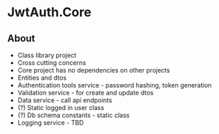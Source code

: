 # JwtAuth.Core

## About
 - Class library project
 - Cross cutting concerns 
 - Core project has no dependencies on other projects
 - Entities and dtos
 - Authentication tools service - password hashing, token generation
 - Validation service - for create and update dtos
 - Data service - call api endpoints
 - (?) Static logged in user class
 - (?) Db schema constants - static class
 - Logging service - TBD
